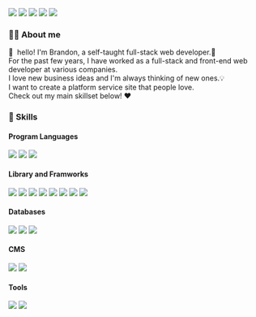 <p>
  <a href="https://hits.seeyoufarm.com"><img src="https://hits.seeyoufarm.com/api/count/incr/badge.svg?url=https%3A%2F%2Fgithub.com%2Fhanbrandon%2Fhit-counter&count_bg=%2379C83D&title_bg=%23555555&icon=&icon_color=%23E7E7E7&title=hits&edge_flat=true"/></a>
  <a href="http://gawoori.net" target="_blank"><img src="https://img.shields.io/badge/Blog-DD0B78?style=flat-square&logo=GitHub%20Sponsors&logoColor=white"/></a>
  <a href="mailto:h7143084090@gmail.com" target="_blank"><img src="https://img.shields.io/badge/h7143084090@gmail.com-EA4335?style=flat-square&logo=Gmail&logoColor=white"/></a>
  <a href="https://www.linkedin.com/in/sang-hyun-han-36919b92/" target="_blank"><img src="https://img.shields.io/badge/SangHyunHan-0A66C2?style=flat-square&logo=Linkedin&logoColor=white"/></a>
  <a href="https://www.instagram.com/hanbrandon/" target="_blank"><img src="https://img.shields.io/badge/@hanbrandon-E4405F?style=flat-square&logo=instagram&logoColor=white"/></a>
</p>

### 🦸‍♂️ About me

<p>
  👋&nbsp; hello! I'm Brandon, a self-taught full-stack web developer.🚀<br/>
For the past few years, I have worked as a full-stack and front-end web developer at various companies.<br/>
I love new business ideas and I'm always thinking of new ones.💡<br/>
I want to create a platform service site that people love. <br/>Check out my main skillset below! ❤<br/>
</p>

### 💪 Skills

#### Program Languages

<p>
  <img src="https://img.shields.io/badge/HTML5-E34F26?style=flat-square&logo=HTML5&logoColor=white"/>
  <img src="https://img.shields.io/badge/CSS3-1572B6?style=flat-square&logo=CSS3&logoColor=white"/>
  <img src="https://img.shields.io/badge/Javascript-F7DF1E?style=flat-square&logo=Javascript&logoColor=white"/>
</p>

#### Library and Framworks

<p>
  <img src="https://img.shields.io/badge/React-61DAFB?style=flat-square&logo=React&logoColor=black"/>
  <img src="https://img.shields.io/badge/Next.js-000000?style=flat-square&logo=Next.js&logoColor=white"/>
  <img src="https://img.shields.io/badge/Node.js-339933?style=flat-square&logo=Node.js&logoColor=white"/>
  <img src="https://img.shields.io/badge/Express-000000?style=flat-square&logo=Express&logoColor=white"/>
  <img src="https://img.shields.io/badge/Redux-764ABC?style=flat-square&logo=Redux&logoColor=white"/>
    <img src="https://img.shields.io/badge/Boostrap-7952B3?style=flat-square&logo=Boostrap&logoColor=white"/>
    <img src="https://img.shields.io/badge/Tailwind-06B6D4?style=flat-square&logo=Tailwind-CSS&logoColor=white"/>
    <img src="https://img.shields.io/badge/Material_UI-06B6D4?style=flat-square&logo=MUI&logoColor=white"/>

</p>

#### Databases

<p>
  <img src="https://img.shields.io/badge/MongoDB-47A248?style=flat-square&logo=MongoDB&logoColor=white"/>
  <img src="https://img.shields.io/badge/MySQL-4479A1?style=flat-square&logo=MySQL&logoColor=white"/>
  <img src="https://img.shields.io/badge/Firebase-FFCA28?style=flat-square&logo=Firebase&logoColor=white"/>
</p>

#### CMS

<p>
  <img src="https://img.shields.io/badge/WordPress-21759B?style=flat-square&logo=WordPress&logoColor=white"/>
  <img src="https://img.shields.io/badge/Shopify-7AB55C?style=flat-square&logo=Shopify&logoColor=white"/>
</p>

#### Tools

<p> 
  <img src="https://img.shields.io/badge/Git-F05032?style=flat-square&logo=Git&logoColor=white"/>
  <img src="https://img.shields.io/badge/Adobe_Photoshop-31A8FF?style=flat-square&logo=Adobe-Photoshop&logoColor=white"/>

</p>
